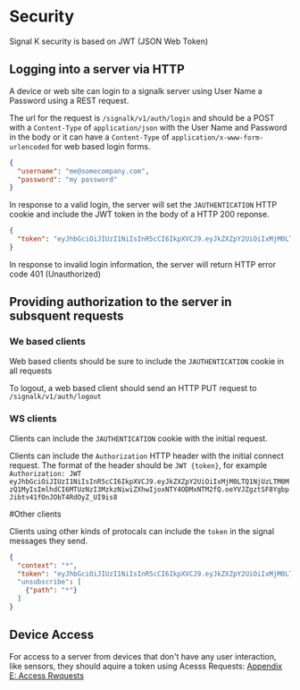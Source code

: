 # Security

Signal K security is based on JWT (JSON Web Token)

## Logging into a server via HTTP

A device or web site can login to a signalk server using  User Name a Password using a REST request.

The url for the request is `/signalk/v1/auth/login` and should be a POST with a `Content-Type` of `application/json` with the User Name and Password in the body or it can have a `Content-Type` of `application/x-www-form-urlencoded` for web based login forms.

```json
{
  "username": "me@somecompany.com",
  "password": "my password"
}
```

In response to a valid login, the server will set the `JAUTHENTICATION` HTTP cookie and include the JWT token in the body of a HTTP 200 reponse.

```json
{
  "token": "eyJhbGciOiJIUzI1NiIsInR5cCI6IkpXVCJ9.eyJkZXZpY2UiOiIxMjM0LTQ1NjUzLTM0MzQ1MyIsImlhdCI6MTUzNzI3MzkzNiwiZXhwIjoxNTY4ODMxNTM2fQ.oeYVJZgztSF8YgbpJibtv41fOnJObT4RdOyZ_UI9is8"
}
```

In response to invalid login information, the server will return HTTP error code 401 (Unauthorized)


## Providing authorization to the server in subsquent requests

### We based clients

Web based clients should be sure to include the `JAUTHENTICATION` cookie in all requests

To logout, a web based client should send an HTTP PUT request to `/signalk/v1/auth/logout`

### WS clients

Clients can include the `JAUTHENTICATION` cookie with the initial request.

Clients can include the `Authorization` HTTP header with the initial connect request. The format of the header should be `JWT {token}`, for example `Authorization: JWT eyJhbGciOiJIUzI1NiIsInR5cCI6IkpXVCJ9.eyJkZXZpY2UiOiIxMjM0LTQ1NjUzLTM0MzQ1MyIsImlhdCI6MTUzNzI3MzkzNiwiZXhwIjoxNTY4ODMxNTM2fQ.oeYVJZgztSF8YgbpJibtv41fOnJObT4RdOyZ_UI9is8`

#Other clients

Clients using other kinds of protocals can include the `token` in the signal messages they send.

```json
{
  "context": "*",
  "token": "eyJhbGciOiJIUzI1NiIsInR5cCI6IkpXVCJ9.eyJkZXZpY2UiOiIxMjM0LTQ1NjUzLTM0MzQ1MyIsImlhdCI6MTUzNzI3MzkzNiwiZXhwIjoxNTY4ODMxNTM2fQ.oeYVJZgztSF8YgbpJibtv41fOnJObT4RdOyZ_UI9is8"
  "unsubscribe": [
    {"path": "*"}
  ]
}
```

## Device Access

For access to a server from devices that don't have any user interaction, like sensors, they should aquire a token using Acesss Requests: [Appendix E: Access Rwquests](access_requests.md)

